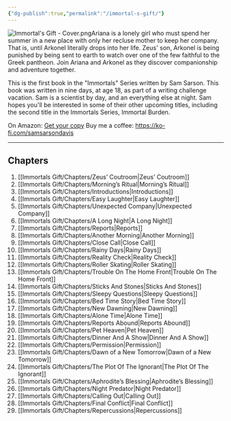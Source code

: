 ```yaml
---
{"dg-publish":true,"permalink":"/immortal-s-gift/"}
---
```


![Immortal's Gift - Cover.png](/img/user/Immortals%20Gift/Immortal's%20Gift%20-%20Cover.png)Ariana is a lonely girl who must spend her summer in a new place with only her recluse mother to keep her company. That is, until Arkonel literally drops into her life. Zeus' son, Arkonel is being punished by being sent to earth to watch over one of the few faithful to the Greek pantheon. Join Ariana and Arkonel as they discover companionship and adventure together.  
  
This is the first book in the "Immortals" Series written by Sam Sarson. This book was written in nine days, at age 18, as part of a writing challenge vacation. Sam is a scientist by day, and an everything else at night. Sam hopes you'll be interested in some of their other upcoming titles, including the second title in the Immortals Series, Immortal Burden.

On Amazon: [Get your copy](https://www.amazon.com/Immortals-Gift-Book-1-ebook/dp/B00A9X98B0)
Buy me a coffee: https://ko-fi.com/samsarsondavis

------
## Chapters

1. [[Immortals Gift/Chapters/Zeus’ Coutroom\|Zeus’ Coutroom]]
2. [[Immortals Gift/Chapters/Morning’s Ritual\|Morning’s Ritual]]
3. [[Immortals Gift/Chapters/Introductions\|Introductions]]
4. [[Immortals Gift/Chapters/Easy Laughter\|Easy Laughter]]
5. [[Immortals Gift/Chapters/Unexpected Company\|Unexpected Company]]
6. [[Immortals Gift/Chapters/A Long Night\|A Long Night]]
7. [[Immortals Gift/Chapters/Reports\|Reports]]
8. [[Immortals Gift/Chapters/Another Morning\|Another Morning]]
9. [[Immortals Gift/Chapters/Close Call\|Close Call]]
10. [[Immortals Gift/Chapters/Rainy Days\|Rainy Days]]
11. [[Immortals Gift/Chapters/Reality Check\|Reality Check]]
12. [[Immortals Gift/Chapters/Roller Skating\|Roller Skating]]
13. [[Immortals Gift/Chapters/Trouble On The Home Front\|Trouble On The Home Front]]
14. [[Immortals Gift/Chapters/Sticks And Stones\|Sticks And Stones]]
15. [[Immortals Gift/Chapters/Sleepy Questions\|Sleepy Questions]]
16. [[Immortals Gift/Chapters/Bed Time Story\|Bed Time Story]]
17. [[Immortals Gift/Chapters/New Dawning\|New Dawning]]
18. [[Immortals Gift/Chapters/Alone Time\|Alone Time]]
19. [[Immortals Gift/Chapters/Reports Abound\|Reports Abound]]
20. [[Immortals Gift/Chapters/Pet Heaven\|Pet Heaven]]
21. [[Immortals Gift/Chapters/Dinner And A Show\|Dinner And A Show]]
22. [[Immortals Gift/Chapters/Permission\|Permission]]
23. [[Immortals Gift/Chapters/Dawn of a New Tomorrow\|Dawn of a New Tomorrow]]
24. [[Immortals Gift/Chapters/The Plot Of The Ignorant\|The Plot Of The Ignorant]]
25. [[Immortals Gift/Chapters/Aphrodite’s Blessing\|Aphrodite’s Blessing]]
26. [[Immortals Gift/Chapters/Night Predator\|Night Predator]]
27. [[Immortals Gift/Chapters/Calling Out\|Calling Out]]
28. [[Immortals Gift/Chapters/Final Conflict\|Final Conflict]]
29. [[Immortals Gift/Chapters/Repercussions\|Repercussions]]